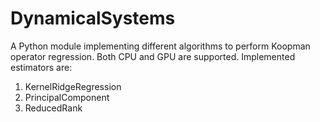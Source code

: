 # DynamicalSystems

A Python module implementing different algorithms to perform Koopman operator regression. Both CPU and GPU are supported. 
Implemented estimators are:

1. KernelRidgeRegression
2. PrincipalComponent
3. ReducedRank